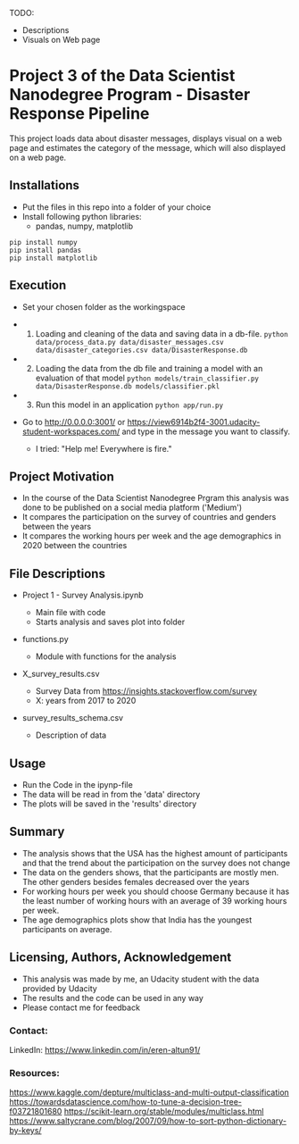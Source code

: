 




TODO:
- Descriptions
- Visuals on Web page

# Project 3 of the Data Scientist Nanodegree Program - Disaster Response Pipeline
This project loads data about disaster messages, displays visual on a web page and estimates the category of the message, which will also displayed on a web page.

## Installations
- Put the files in this repo into a folder of your choice
- Install following python libraries:
    - pandas, numpy, matplotlib
    
`pip install numpy`  
`pip install pandas`  
`pip install matplotlib`

## Execution
- Set your chosen folder as the workingspace
- 1. Loading and cleaning of the data and saving data in a db-file.
    `python data/process_data.py data/disaster_messages.csv data/disaster_categories.csv data/DisasterResponse.db`

- 2. Loading the data from the db file and training a model with an evaluation of that model
    `python models/train_classifier.py data/DisasterResponse.db models/classifier.pkl`

- 3. Run this model in an application
    `python app/run.py`

- Go to http://0.0.0.0:3001/ or https://view6914b2f4-3001.udacity-student-workspaces.com/ and type in the message you want to classify.
    - I tried: "Help me! Everywhere is fire."


## Project Motivation
- In the course of the Data Scientist Nanodegree Prgram this analysis was done to be published on a social media platform ('Medium')
- It compares the participation on the survey of countries and genders between the years
- It compares the working hours per week and the age demographics in 2020 between the countries  

## File Descriptions

- Project 1 - Survey Analysis.ipynb
    - Main file with code
    - Starts analysis and saves plot into folder
    
- functions.py
    - Module with functions for the analysis
    
- X_survey_results.csv
    - Survey Data from https://insights.stackoverflow.com/survey
    - X: years from 2017 to 2020
    
- survey_results_schema.csv
    - Description of data
    
## Usage
- Run the Code in the ipynp-file
- The data will be read in from the 'data' directory
- The plots will be saved in the 'results' directory 

## Summary
- The analysis shows that the USA has the highest amount of participants and that the trend about the participation on the survey does not change
- The data on the genders shows, that the participants are mostly men. The other genders besides females decreased over the years
- For working hours per week you should choose Germany because it has the least number of working hours with an average of 39 working hours per week.
- The age demographics plots show that India has the youngest participants on average.

## Licensing, Authors, Acknowledgement

- This analysis was made by me, an Udacity student with the data provided by Udacity
- The results and the code can be used in any way
- Please contact me for feedback

### Contact: 
LinkedIn: https://www.linkedin.com/in/eren-altun91/


### Resources:
https://www.kaggle.com/depture/multiclass-and-multi-output-classification
https://towardsdatascience.com/how-to-tune-a-decision-tree-f03721801680
https://scikit-learn.org/stable/modules/multiclass.html
https://www.saltycrane.com/blog/2007/09/how-to-sort-python-dictionary-by-keys/
